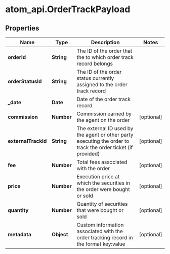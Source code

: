 # atom_api.OrderTrackPayload

## Properties
Name | Type | Description | Notes
------------ | ------------- | ------------- | -------------
**orderId** | **String** | The ID of the order that the to which order track record belongs | 
**orderStatusId** | **String** | The ID of the order status currently assigned to the order track record | 
**_date** | **Date** | Date of the order track record | 
**commission** | **Number** | Commission earned by the agent on the order | [optional] 
**externalTrackId** | **String** | The external ID used by the agent or other party executing the order to track the order ticket (if provided) | [optional] 
**fee** | **Number** | Total fees associated with the order | [optional] 
**price** | **Number** | Execution price at which the securities in the order were bought or sold | [optional] 
**quantity** | **Number** | Quantity of securities that were bought or sold | [optional] 
**metadata** | **Object** | Custom information associated with the order tracking record in the format key:value | [optional] 


